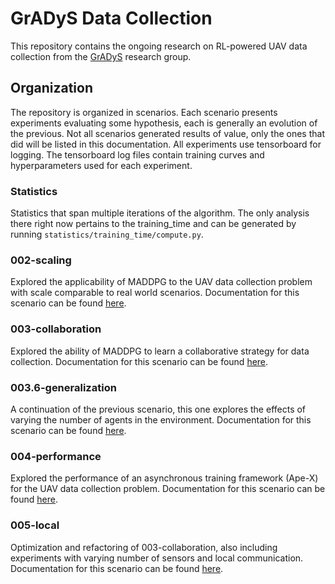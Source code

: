 # GrADyS Data Collection

This repository contains the ongoing research on RL-powered UAV data collection from the [GrADyS](https://www.lac.inf.puc-rio.br/index.php/gradys/) research group. 

## Organization

The repository is organized in scenarios. Each scenario presents experiments
evaluating some hypothesis, each is generally an evolution of the previous. Not
all scenarios generated results of value, only the ones that did will be listed
in this documentation. All experiments use tensorboard for logging. The 
tensorboard log files contain training curves and hyperparameters used for each
experiment.

### Statistics
Statistics that span multiple iterations of the algorithm. The only analysis 
there right now pertains to the training_time and can be generated by running
`statistics/training_time/compute.py`.


### 002-scaling
Explored the applicability of MADDPG to the UAV data collection problem with 
scale comparable to real world scenarios. Documentation for this scenario
can be found [here](./scenario/002-scaling/README.md).

### 003-collaboration
Explored the ability of MADDPG to learn a collaborative strategy for data
collection. Documentation for this scenario can be found
[here](./scenario/003-collaboration/README.md).

### 003.6-generalization
A continuation of the previous scenario, this one explores the effects of
varying the number of agents in the environment. Documentation for this scenario
can be found [here](./scenario/003.6-generalization/README.md).

### 004-performance
Explored the performance of an asynchronous training framework (Ape-X) for the 
UAV data collection problem. Documentation for this scenario can be found
[here](./scenario/004-performance/README.md).

### 005-local
Optimization and refactoring of 003-collaboration, also including experiments
with varying number of sensors and local communication. Documentation for this
scenario can be found [here](./scenario/005-local/README.md).